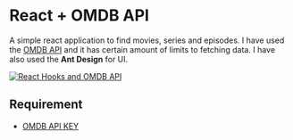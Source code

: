 # React + OMDB API

A simple react application to find movies, series and episodes. I have used the [OMDB API](http://www.omdbapi.com) and it has certain amount of limits to fetching data. I have also used the **Ant Design** for UI.

[![React Hooks and OMDB API](https://github.com/jogeshpi03/omdb-react/raw/master/screeshot.png)](https://youtu.be/ytiCTsHanBM)

## Requirement
- [OMDB API KEY](http://www.omdbapi.com)
